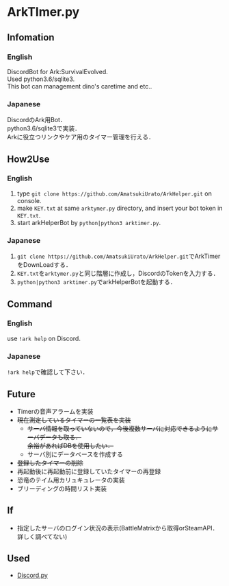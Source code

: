 # ArkTImer.py

## Infomation
### English
DiscordBot for Ark:SurvivalEvolved.  
Used python3.6/sqlite3.  
This bot can management dino's caretime and etc..

### Japanese
DiscordのArk用Bot．  
python3.6/sqlite3で実装．  
Arkに役立つリンクやケア用のタイマー管理を行える．

## How2Use
### English
1. type `git clone https://github.com/AmatsukiUrato/ArkHelper.git` on console.
2. make `KEY.txt` at same `arktymer.py` directory, and insert your bot token in `KEY.txt`.
3. start arkHelperBot by `python|python3 arktimer.py`.

### Japanese
1. `git clone https://github.com/AmatsukiUrato/ArkHelper.git`でArkTimerをDownLoadする．
2. `KEY.txt`を`arktymer.py`と同じ階層に作成し，DiscordのTokenを入力する．
3. `python|python3 arktimer.py`でarkHelperBotを起動する．

## Command
### English
use `!ark help` on Discord.

### Japanese
`!ark help`で確認して下さい．

## Future
- Timerの音声アラームを実装
- ~~現在測定しているタイマーの一覧表を実装~~
    - ~~サーバ情報を取っていないので，今後複数サーバに対応できるようにサーバデータも取る．<br>余裕があればDBを使用したい．~~
    - サーバ別にデータベースを作成する
- ~~登録したタイマーの削除~~
- 再起動後に再起動前に登録していたタイマーの再登録
- 恐竜のテイム用カリュキュレータの実装
- ブリーディングの時間リスト実装

## If
- 指定したサーバのログイン状況の表示(BattleMatrixから取得orSteamAPI．詳しく調べてない)

## Used
- [Discord.py](https://github.com/Rapptz/discord.py)

